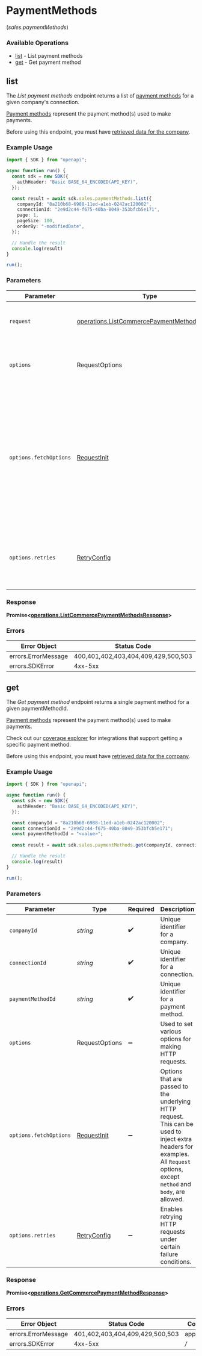 # PaymentMethods
(*sales.paymentMethods*)

### Available Operations

* [list](#list) - List payment methods
* [get](#get) - Get payment method

## list

The *List payment methods* endpoint returns a list of [payment methods](https://docs.codat.io/lending-api#/schemas/PaymentMethod) for a given company's connection.

[Payment methods](https://docs.codat.io/lending-api#/schemas/PaymentMethod) represent the payment method(s) used to make payments.

Before using this endpoint, you must have [retrieved data for the company](https://docs.codat.io/lending-api#/operations/refresh-company-data).
    

### Example Usage

```typescript
import { SDK } from "openapi";

async function run() {
  const sdk = new SDK({
    authHeader: "Basic BASE_64_ENCODED(API_KEY)",
  });

  const result = await sdk.sales.paymentMethods.list({
    companyId: "8a210b68-6988-11ed-a1eb-0242ac120002",
    connectionId: "2e9d2c44-f675-40ba-8049-353bfcb5e171",
    page: 1,
    pageSize: 100,
    orderBy: "-modifiedDate",
  });

  // Handle the result
  console.log(result)
}

run();
```

### Parameters

| Parameter                                                                                                                                                                      | Type                                                                                                                                                                           | Required                                                                                                                                                                       | Description                                                                                                                                                                    |
| ------------------------------------------------------------------------------------------------------------------------------------------------------------------------------ | ------------------------------------------------------------------------------------------------------------------------------------------------------------------------------ | ------------------------------------------------------------------------------------------------------------------------------------------------------------------------------ | ------------------------------------------------------------------------------------------------------------------------------------------------------------------------------ |
| `request`                                                                                                                                                                      | [operations.ListCommercePaymentMethodsRequest](../../models/operations/listcommercepaymentmethodsrequest.md)                                                                   | :heavy_check_mark:                                                                                                                                                             | The request object to use for the request.                                                                                                                                     |
| `options`                                                                                                                                                                      | RequestOptions                                                                                                                                                                 | :heavy_minus_sign:                                                                                                                                                             | Used to set various options for making HTTP requests.                                                                                                                          |
| `options.fetchOptions`                                                                                                                                                         | [RequestInit](https://developer.mozilla.org/en-US/docs/Web/API/Request/Request#options)                                                                                        | :heavy_minus_sign:                                                                                                                                                             | Options that are passed to the underlying HTTP request. This can be used to inject extra headers for examples. All `Request` options, except `method` and `body`, are allowed. |
| `options.retries`                                                                                                                                                              | [RetryConfig](../../lib/utils/retryconfig.md)                                                                                                                                  | :heavy_minus_sign:                                                                                                                                                             | Enables retrying HTTP requests under certain failure conditions.                                                                                                               |


### Response

**Promise<[operations.ListCommercePaymentMethodsResponse](../../models/operations/listcommercepaymentmethodsresponse.md)>**
### Errors

| Error Object                        | Status Code                         | Content Type                        |
| ----------------------------------- | ----------------------------------- | ----------------------------------- |
| errors.ErrorMessage                 | 400,401,402,403,404,409,429,500,503 | application/json                    |
| errors.SDKError                     | 4xx-5xx                             | */*                                 |

## get

The *Get payment method* endpoint returns a single payment method for a given paymentMethodId.

[Payment methods](https://docs.codat.io/lending-api#/schemas/PaymentMethod) represent the payment method(s) used to make payments.

Check out our [coverage explorer](https://knowledge.codat.io/supported-features/commerce?view=tab-by-data-type&dataType=commerce-paymentMethods) for integrations that support getting a specific payment method.

Before using this endpoint, you must have [retrieved data for the company](https://docs.codat.io/lending-api#/operations/refresh-company-data).


### Example Usage

```typescript
import { SDK } from "openapi";

async function run() {
  const sdk = new SDK({
    authHeader: "Basic BASE_64_ENCODED(API_KEY)",
  });

  const companyId = "8a210b68-6988-11ed-a1eb-0242ac120002";
  const connectionId = "2e9d2c44-f675-40ba-8049-353bfcb5e171";
  const paymentMethodId = "<value>";
  
  const result = await sdk.sales.paymentMethods.get(companyId, connectionId, paymentMethodId);

  // Handle the result
  console.log(result)
}

run();
```

### Parameters

| Parameter                                                                                                                                                                      | Type                                                                                                                                                                           | Required                                                                                                                                                                       | Description                                                                                                                                                                    | Example                                                                                                                                                                        |
| ------------------------------------------------------------------------------------------------------------------------------------------------------------------------------ | ------------------------------------------------------------------------------------------------------------------------------------------------------------------------------ | ------------------------------------------------------------------------------------------------------------------------------------------------------------------------------ | ------------------------------------------------------------------------------------------------------------------------------------------------------------------------------ | ------------------------------------------------------------------------------------------------------------------------------------------------------------------------------ |
| `companyId`                                                                                                                                                                    | *string*                                                                                                                                                                       | :heavy_check_mark:                                                                                                                                                             | Unique identifier for a company.                                                                                                                                               | [object Object]                                                                                                                                                                |
| `connectionId`                                                                                                                                                                 | *string*                                                                                                                                                                       | :heavy_check_mark:                                                                                                                                                             | Unique identifier for a connection.                                                                                                                                            | [object Object]                                                                                                                                                                |
| `paymentMethodId`                                                                                                                                                              | *string*                                                                                                                                                                       | :heavy_check_mark:                                                                                                                                                             | Unique identifier for a payment method.                                                                                                                                        |                                                                                                                                                                                |
| `options`                                                                                                                                                                      | RequestOptions                                                                                                                                                                 | :heavy_minus_sign:                                                                                                                                                             | Used to set various options for making HTTP requests.                                                                                                                          |                                                                                                                                                                                |
| `options.fetchOptions`                                                                                                                                                         | [RequestInit](https://developer.mozilla.org/en-US/docs/Web/API/Request/Request#options)                                                                                        | :heavy_minus_sign:                                                                                                                                                             | Options that are passed to the underlying HTTP request. This can be used to inject extra headers for examples. All `Request` options, except `method` and `body`, are allowed. |                                                                                                                                                                                |
| `options.retries`                                                                                                                                                              | [RetryConfig](../../lib/utils/retryconfig.md)                                                                                                                                  | :heavy_minus_sign:                                                                                                                                                             | Enables retrying HTTP requests under certain failure conditions.                                                                                                               |                                                                                                                                                                                |


### Response

**Promise<[operations.GetCommercePaymentMethodResponse](../../models/operations/getcommercepaymentmethodresponse.md)>**
### Errors

| Error Object                    | Status Code                     | Content Type                    |
| ------------------------------- | ------------------------------- | ------------------------------- |
| errors.ErrorMessage             | 401,402,403,404,409,429,500,503 | application/json                |
| errors.SDKError                 | 4xx-5xx                         | */*                             |

